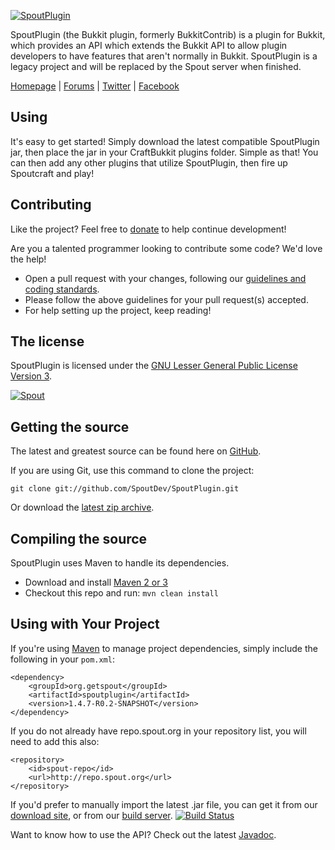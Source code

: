 [![SpoutPlugin][Project Logo]][Homepage]

SpoutPlugin (the Bukkit plugin, formerly BukkitContrib) is a plugin for Bukkit, which provides an API which extends the Bukkit API to allow plugin developers to have features that aren't normally in Bukkit. SpoutPlugin is a legacy project and will be replaced by the Spout server when finished. 

[Homepage] | [Forums] | [Twitter] | [Facebook]

## Using
It's easy to get started! Simply download the latest compatible SpoutPlugin jar, then place the jar in your CraftBukkit plugins folder. Simple as that! You can then add any other plugins that utilize SpoutPlugin, then fire up Spoutcraft and play!

## Contributing
Like the project? Feel free to [donate] to help continue development!

Are you a talented programmer looking to contribute some code? We'd love the help!
* Open a pull request with your changes, following our [guidelines and coding standards](http://spout.in/prguide).
* Please follow the above guidelines for your pull request(s) accepted.
* For help setting up the project, keep reading!

## The license
SpoutPlugin is licensed under the [GNU Lesser General Public License Version 3][License].

[![Spout][Company Logo]](http://www.spout.org)

## Getting the source
The latest and greatest source can be found here on [GitHub][Source].

If you are using Git, use this command to clone the project:

    git clone git://github.com/SpoutDev/SpoutPlugin.git

Or download the [latest zip archive][Download Source].

## Compiling the source
SpoutPlugin uses Maven to handle its dependencies.

* Download and install [Maven 2 or 3](http://maven.apache.org/download.html)  
* Checkout this repo and run: `mvn clean install`

## Using with Your Project
If you're using [Maven](http://maven.apache.org/download.html) to manage project dependencies, simply include the following in your `pom.xml`:

    <dependency>
        <groupId>org.getspout</groupId>
        <artifactId>spoutplugin</artifactId>
        <version>1.4.7-R0.2-SNAPSHOT</version>
    </dependency>

If you do not already have repo.spout.org in your repository list, you will need to add this also:

    <repository>
        <id>spout-repo</id>
        <url>http://repo.spout.org</url>
    </repository>

If you'd prefer to manually import the latest .jar file, you can get it from our [download site][Download], or from our [build server][Builds]. [![Build Status][Build Icon]][Builds]

Want to know how to use the API? Check out the latest [Javadoc].

[Project Logo]: http://cdn.spout.org/spoutplugin-github.png
[Company Logo]: http://cdn.spout.org/spout-github.png
[Homepage]: http://www.spout.org
[Forums]: http://forums.spout.org
[License]: http://www.gnu.org/licenses/lgpl.html
[Source]: https://github.com/SpoutDev/SpoutPlugin
[Download]: http://get.spout.org/dev/spoutplugin.jar
[Download Source]: https://github.com/SpoutDev/SpoutPlugin/archive/master.zip
[Builds]: http://build.spout.org/job/SpoutPlugin
[Build Icon]: http://build.spout.org/job/SpoutPlugin/badge/icon
[Javadoc]: http://jd.spout.org/legacy/plugin/latest
[Issues]: http://issues.spout.org/browse/SPOUTPLUGIN
[Twitter]: http://spout.in/twitter
[Facebook]: http://spout.in/facebook
[Donate]: http://spout.in/donate
